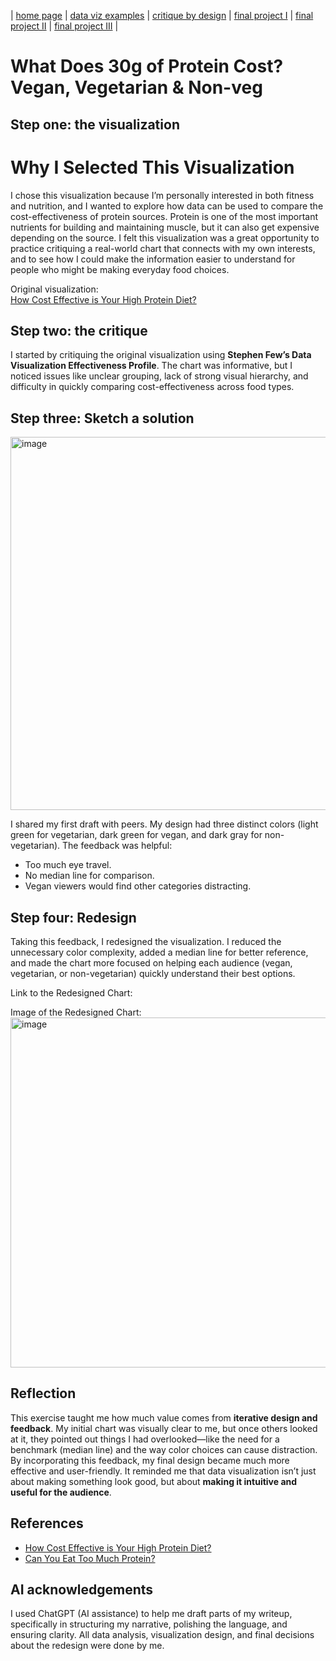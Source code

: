 | [home page](https://kss6111.github.io/Krutarth-Shah-Portfolio/) | [data viz examples](dataviz-examples) | [critique by design](critique-by-design) | [final project I](final-project-part-one) | [final project II](final-project-part-two) | [final project III](final-project-part-three) |

# What Does 30g of Protein Cost? Vegan, Vegetarian & Non-veg

## Step one: the visualization

# Why I Selected This Visualization
I chose this visualization because I’m personally interested in both fitness and nutrition, and I wanted to explore how data can be used to compare the cost-effectiveness of protein sources. Protein is one of the most important nutrients for building and maintaining muscle, but it can also get expensive depending on the source. I felt this visualization was a great opportunity to practice critiquing a real-world chart that connects with my own interests, and to see how I could make the information easier to understand for people who might be making everyday food choices.  

Original visualization:  
[How Cost Effective is Your High Protein Diet?](https://www.thebodybuildingdietitians.com/blog/how-cost-effective-is-your-high-protein-diet)  

## Step two: the critique
I started by critiquing the original visualization using **Stephen Few’s Data Visualization Effectiveness Profile**. The chart was informative, but I noticed issues like unclear grouping, lack of strong visual hierarchy, and difficulty in quickly comparing cost-effectiveness across food types.  

## Step three: Sketch a solution

<img width="1157" height="597" alt="image" src="https://github.com/user-attachments/assets/b0480157-1525-4503-882f-71f392bb6011" />

I shared my first draft with peers. My design had three distinct colors (light green for vegetarian, dark green for vegan, and dark gray for non-vegetarian). The feedback was helpful:  
- Too much eye travel.  
- No median line for comparison.  
- Vegan viewers would find other categories distracting.  

## Step four: Redesign
Taking this feedback, I redesigned the visualization. I reduced the unnecessary color complexity, added a median line for better reference, and made the chart more focused on helping each audience (vegan, vegetarian, or non-vegetarian) quickly understand their best options.

Link to the Redesigned Chart:

Image of the Redesigned Chart:
<img width="1025" height="560" alt="image" src="https://github.com/user-attachments/assets/655550e3-aa15-49db-a8b9-c55689387a7f" />

## Reflection
This exercise taught me how much value comes from **iterative design and feedback**. My initial chart was visually clear to me, but once others looked at it, they pointed out things I had overlooked—like the need for a benchmark (median line) and the way color choices can cause distraction. By incorporating this feedback, my final design became much more effective and user-friendly. It reminded me that data visualization isn’t just about making something look good, but about **making it intuitive and useful for the audience**.  

## References
- [How Cost Effective is Your High Protein Diet?](https://www.thebodybuildingdietitians.com/blog/how-cost-effective-is-your-high-protein-diet)  
- [Can You Eat Too Much Protein?](https://lifehacker.com/health/can-you-eat-too-much-protein)  


## AI acknowledgements
I used ChatGPT (AI assistance) to help me draft parts of my writeup, specifically in structuring my narrative, polishing the language, and ensuring clarity. All data analysis, visualization design, and final decisions about the redesign were done by me.  

